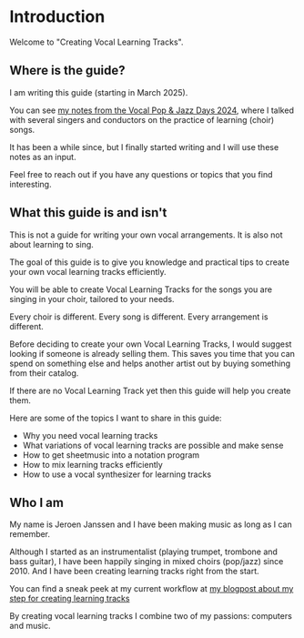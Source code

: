 # Introduction

Welcome to "Creating Vocal Learning Tracks".

## Where is the guide?

I am writing this guide (starting in March 2025).

You can see [my notes from the Vocal Pop & Jazz Days 2024](https://github.com/japj/VPJD2024), where I talked with several singers and conductors on the practice of learning (choir) songs.

It has been a while since, but I finally started writing and I will use these notes as an input.

Feel free to reach out if you have any questions or topics that you find interesting.

## What this guide is and isn't

This is not a guide for writing your own vocal arrangements. It is also not about learning to sing.

The goal of this guide is to give you knowledge and practical tips to create your own vocal learning tracks efficiently.

You will be able to create Vocal Learning Tracks for the songs you are singing in your choir, tailored to your needs. 

Every choir is different. Every song is different. Every arrangement is different.

Before deciding to create your own Vocal Learning Tracks, I would suggest looking if someone is already selling them. This saves you time that you can spend on something else and helps another artist out by buying something from their catalog.

If there are no Vocal Learning Track yet then this guide will help you create them.

Here are some of the topics I want to share in this guide:

- Why you need vocal learning tracks
- What variations of vocal learning tracks are possible and make sense
- How to get sheetmusic into a notation program
- How to mix learning tracks efficiently
- How to use a vocal synthesizer for learning tracks

## Who I am

My name is Jeroen Janssen and I have been making music as long as I can remember.

Although I started as an instrumentalist (playing trumpet, trombone and bass guitar), I have been happily singing in mixed choirs (pop/jazz) since 2010. And I have been creating learning tracks right from the start.

You can find a sneak peek at my current workflow at [my blogpost about my step for creating learning tracks](../2025/02/23/my-steps-for-creating-choir-learning-tracks/)

By creating vocal learning tracks I combine two of my passions: computers and music.
